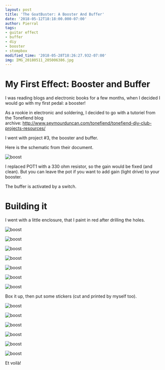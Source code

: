 ```yaml
---
layout: post
title: 'The GoatBuster: A Booster And Buffer'
date: '2018-05-12T18:18:00.000-07:00'
author: Pierral
tags:
- guitar effect
- buffer
- diy
- booster
- stompbox
modified_time: '2018-05-28T18:26:27.932-07:00'
img: IMG_20180511_205006386.jpg
---
```


# My First Effect: Booster and Buffer

I was reading blogs and electronic books for a few months, when I decided I would go with my first pedal: a booster!

As a rookie in electronic and soldering, I decided to go with a tutoriel from the Tonefiend blog archive:&nbsp;http://www.seymourduncan.com/tonefiend/tonefiend-diy-club-projects-resources/

I went with project #3, the booster and buffer.

Here is the schematic from their document.

![boost](/assets/img/GoatBuster.png)

I replaced POT1 with a 330 ohm resistor, so the gain would be fixed (and clean). But you can leave the pot if you want to add gain (light drive) to your booster.

The buffer is activated by a switch.

# Building it

I went with a little enclosure, that I paint in red after drilling the holes.

![boost](/assets/img/IMG_20180429_101515354.jpg)

![boost](/assets/img/IMG_20180429_111555828.jpg)

![boost](/assets/img/IMG_20180511_192104666.jpg)

![boost](/assets/img/IMG_20180414_183511451.jpg)

![boost](/assets/img/IMG_20180429_101446206.jpg)

![boost](/assets/img/IMG_20180429_101500657_BURST000_COVER_TOP.jpg)

![boost](/assets/img/IMG_20180429_101504604.jpg)

Box it up, then put some stickers (cut and printed by myself too).


![boost](/assets/img/IMG_20180511_194555759.jpg)

![boost](/assets/img/IMG_20180511_200017995_BURST000_COVER_TOP.jpg)

![boost](/assets/img/IMG_20180511_200025440.jpg)

![boost](/assets/img/IMG_20180511_201509570.jpg)

![boost](/assets/img/IMG_20180511_202038352_BURST000_COVER_TOP.jpg)

![boost](/assets/img/IMG_20180511_205006386.jpg)

Et voilà!
